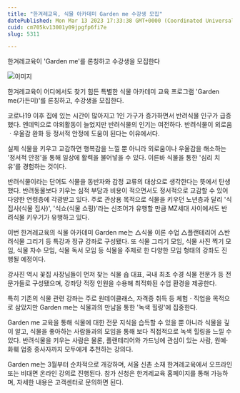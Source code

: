 ```yaml
---
title: "한겨레교육, 식물 아카데미 Garden me 수강생 모집"
datePublished: Mon Mar 13 2023 17:33:38 GMT+0000 (Coordinated Universal Time)
cuid: cm705kv13001y09jpgfp6fi7e
slug: 5311

---
```



한겨레교육이 'Garden me'를 론칭하고 수강생을 모집한다

![이미지](https://cdn.hashnode.com/res/hashnode/image/upload/v1739258456233/f4a03bbc-a132-4a78-8ef5-d9f98fe7efe4.jpeg)

한겨레교육이 어디에서도 찾기 힘든 특별한 식물 아카데미 교육 프로그램 'Garden me(가든미)'를 론칭하고, 수강생을 모집한다.

코로나19 이후 집에 있는 시간이 많아지고 1인 가구가 증가하면서 반려식물 인구가 급증했다. 엔데믹으로 야외활동이 늘었지만 반려식물의 인기는 여전하다. 반려식물이 외로움ㆍ우울감 완화 등 정서적 안정에 도움이 된다는 이유에서다.

실제 식물을 키우고 교감하면 행복감을 느낄 뿐 아니라 외로움이나 우울감을 해소하는 '정서적 안정'을 통해 일상에 활력을 불어넣을 수 있다. 이른바 식물을 통한 '심리 치유'를 경험하는 것이다.

반려식물이라는 단어도 식물을 동반자와 감정 교류의 대상으로 생각한다는 뜻에서 탄생했다. 반려동물보다 키우는 심적 부담과 비용이 적으면서도 정서적으로 교감할 수 있어 다양한 연령층에 각광받고 있다. 주로 관상용 목적으로 식물을 키우던 노년층과 달리 '식집사(식물 집사)', '식쇼(식물 쇼핑)'라는 신조어가 유행할 만큼 MZ세대 사이에서도 반려식물 키우기가 유행하고 있다.

이번 한겨레교육의 식물 아카데미 Garden me는 △식물 이론 수업 △플랜테리어 △반려식물 그리기 등 특강과 정규 강좌로 구성됐다. 또 식물 그리기 모임, 식물 사진 찍기 모임, 식물 자수 모임, 식물 독서 모임 등 식물을 주제로 한 다양한 모임 형태의 강좌도 진행될 예정이다.

강사진 역시 꽃집 사장님들이 먼저 찾는 식물 숍 대표, 국내 최초 수경 식물 전문가 등 전문가들로 구성됐으며, 강좌당 적정 인원을 수용해 최적화된 수업 환경을 제공한다.

특히 기존의 식물 관련 강좌는 주로 원데이클래스, 자격증 취득 등 체험ㆍ직업을 목적으로 삼았지만 Garden me는 식물과의 만남을 통한 '녹색 힐링'에 집중한다.

Garden me 교육을 통해 식물에 대한 전문 지식을 습득할 수 있을 뿐 아니라 식물을 깊이 알고, 식물을 좋아하는 사람들과의 모임을 통해 보다 직접적으로 녹색 힐링을 느낄 수 있다. 반려식물을 키우는 사람은 물론, 플랜테리어와 가드닝에 관심이 있는 사람, 원예·화훼 업종 종사자까지 모두에게 추천하는 강의다.

Garden me는 3월부터 순차적으로 개강하며, 서울 신촌 소재 한겨레교육에서 오프라인 또는 비대면 온라인 강의로 진행된다. 참가 신청은 한겨레교육 홈페이지를 통해 가능하며, 자세한 내용은 고객센터로 문의하면 된다.